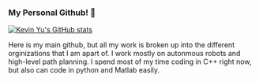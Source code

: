 ### My Personal Github! 👋

<!--
**kevinlyu1/kevinlyu1** is a ✨ _special_ ✨ repository because its `README.md` (this file) appears on your GitHub profile.

Here are some ideas to get you started:

- 🔭 I’m currently working on ...
- 🌱 I’m currently learning ...
- 👯 I’m looking to collaborate on ...
- 🤔 I’m looking for help with ...
- 💬 Ask me about ...
- 📫 How to reach me: ...
- 😄 Pronouns: ...
- ⚡ Fun fact: ...
-->


[![Kevin Yu's GitHub stats](https://github-readme-stats.vercel.app/api?username=kevinlyu1)](https://github.com/anuraghazra/github-readme-stats)
<!-- https://github.com/anuraghazra/github-readme-stats -->

Here is my main github, but all my work is broken up into the different orginizations that I am apart of. I work mostly on autonmous robots and high-level path planning. I spend most of my time coding in C++ right now, but also can code in python and Matlab easily.
